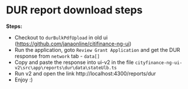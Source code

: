 # DUR report download steps
**Steps:**

- Checkout to `durBulkPdfUpload` in old ui (https://github.com/janaonline/citifinance-ng-ui)
- Run the application, goto `Review Grant Application` and get the DUR response from `network` tab - `data[]`
- Copy and paste the response into ui-v2 in the file `cityfinance-ng-ui-v2\src\app\reports\dur\data\stateUlb.ts`
- Run v2 and open the link http://localhost:4300/reports/dur
- Enjoy :)